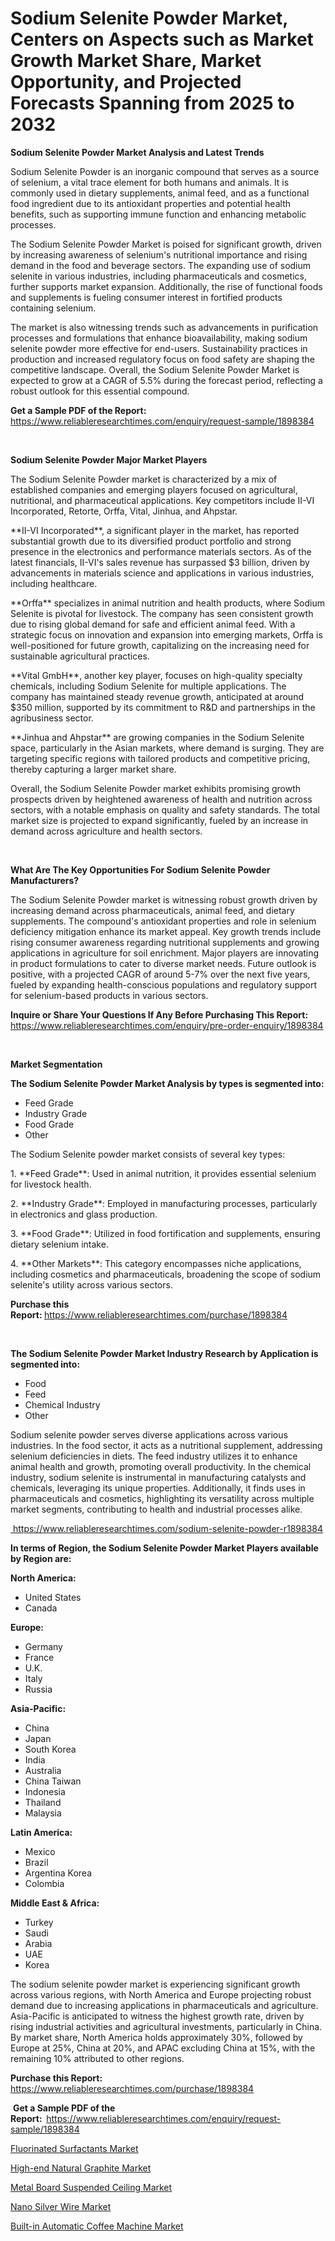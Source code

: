 <p><h1>Sodium Selenite Powder Market, Centers on Aspects such as Market Growth Market Share, Market Opportunity, and Projected Forecasts Spanning from 2025 to 2032</h1></p><p><strong>Sodium Selenite Powder Market Analysis and Latest Trends</strong></p>
<p><p>Sodium Selenite Powder is an inorganic compound that serves as a source of selenium, a vital trace element for both humans and animals. It is commonly used in dietary supplements, animal feed, and as a functional food ingredient due to its antioxidant properties and potential health benefits, such as supporting immune function and enhancing metabolic processes.</p><p>The Sodium Selenite Powder Market is poised for significant growth, driven by increasing awareness of selenium's nutritional importance and rising demand in the food and beverage sectors. The expanding use of sodium selenite in various industries, including pharmaceuticals and cosmetics, further supports market expansion. Additionally, the rise of functional foods and supplements is fueling consumer interest in fortified products containing selenium.</p><p>The market is also witnessing trends such as advancements in purification processes and formulations that enhance bioavailability, making sodium selenite powder more effective for end-users. Sustainability practices in production and increased regulatory focus on food safety are shaping the competitive landscape. Overall, the Sodium Selenite Powder Market is expected to grow at a CAGR of 5.5% during the forecast period, reflecting a robust outlook for this essential compound.</p></p>
<p><strong>Get a Sample PDF of the Report:&nbsp;</strong> <a href="https://www.reliableresearchtimes.com/enquiry/request-sample/1898384?utm_campaign=2035&utm_medium=2&utm_source=Github&utm_content=ia&utm_term=31012025&utm_id=sodium-selenite-powder">https://www.reliableresearchtimes.com/enquiry/request-sample/1898384</a></p>
<p>&nbsp;</p>
<p><strong>Sodium Selenite Powder Major Market Players</strong></p>
<p><p>The Sodium Selenite Powder market is characterized by a mix of established companies and emerging players focused on agricultural, nutritional, and pharmaceutical applications. Key competitors include II-VI Incorporated, Retorte, Orffa, Vital, Jinhua, and Ahpstar.</p><p>**II-VI Incorporated**, a significant player in the market, has reported substantial growth due to its diversified product portfolio and strong presence in the electronics and performance materials sectors. As of the latest financials, II-VI's sales revenue has surpassed $3 billion, driven by advancements in materials science and applications in various industries, including healthcare.</p><p>**Orffa** specializes in animal nutrition and health products, where Sodium Selenite is pivotal for livestock. The company has seen consistent growth due to rising global demand for safe and efficient animal feed. With a strategic focus on innovation and expansion into emerging markets, Orffa is well-positioned for future growth, capitalizing on the increasing need for sustainable agricultural practices.</p><p>**Vital GmbH**, another key player, focuses on high-quality specialty chemicals, including Sodium Selenite for multiple applications. The company has maintained steady revenue growth, anticipated at around $350 million, supported by its commitment to R&D and partnerships in the agribusiness sector.</p><p>**Jinhua and Ahpstar** are growing companies in the Sodium Selenite space, particularly in the Asian markets, where demand is surging. They are targeting specific regions with tailored products and competitive pricing, thereby capturing a larger market share.</p><p>Overall, the Sodium Selenite Powder market exhibits promising growth prospects driven by heightened awareness of health and nutrition across sectors, with a notable emphasis on quality and safety standards. The total market size is projected to expand significantly, fueled by an increase in demand across agriculture and health sectors.</p></p>
<p>&nbsp;</p>
<p><strong>What Are The Key Opportunities For Sodium Selenite Powder Manufacturers?</strong></p>
<p><p>The Sodium Selenite Powder market is witnessing robust growth driven by increasing demand across pharmaceuticals, animal feed, and dietary supplements. The compound's antioxidant properties and role in selenium deficiency mitigation enhance its market appeal. Key growth trends include rising consumer awareness regarding nutritional supplements and growing applications in agriculture for soil enrichment. Major players are innovating in product formulations to cater to diverse market needs. Future outlook is positive, with a projected CAGR of around 5-7% over the next five years, fueled by expanding health-conscious populations and regulatory support for selenium-based products in various sectors.</p></p>
<p><strong>Inquire or Share Your Questions If Any Before Purchasing This Report:</strong> <a href="https://www.reliableresearchtimes.com/enquiry/pre-order-enquiry/1898384?utm_campaign=2035&utm_medium=2&utm_source=Github&utm_content=ia&utm_term=31012025&utm_id=sodium-selenite-powder">https://www.reliableresearchtimes.com/enquiry/pre-order-enquiry/1898384</a></p>
<p>&nbsp;</p>
<p><strong>Market Segmentation</strong></p>
<p><strong>The Sodium Selenite Powder Market Analysis by types is segmented into:</strong></p>
<p><ul><li>Feed Grade</li><li>Industry Grade</li><li>Food Grade</li><li>Other</li></ul></p>
<p><p>The Sodium Selenite powder market consists of several key types: </p><p>1. **Feed Grade**: Used in animal nutrition, it provides essential selenium for livestock health.</p><p>2. **Industry Grade**: Employed in manufacturing processes, particularly in electronics and glass production.</p><p>3. **Food Grade**: Utilized in food fortification and supplements, ensuring dietary selenium intake.</p><p>4. **Other Markets**: This category encompasses niche applications, including cosmetics and pharmaceuticals, broadening the scope of sodium selenite's utility across various sectors.</p></p>
<p><strong>Purchase this Report:&nbsp;</strong><a href="https://www.reliableresearchtimes.com/purchase/1898384?utm_campaign=2035&utm_medium=2&utm_source=Github&utm_content=ia&utm_term=31012025&utm_id=sodium-selenite-powder">https://www.reliableresearchtimes.com/purchase/1898384</a></p>
<p>&nbsp;</p>
<p><strong>The Sodium Selenite Powder Market Industry Research by Application is segmented into:</strong></p>
<p><ul><li>Food</li><li>Feed</li><li>Chemical Industry</li><li>Other</li></ul></p>
<p><p>Sodium selenite powder serves diverse applications across various industries. In the food sector, it acts as a nutritional supplement, addressing selenium deficiencies in diets. The feed industry utilizes it to enhance animal health and growth, promoting overall productivity. In the chemical industry, sodium selenite is instrumental in manufacturing catalysts and chemicals, leveraging its unique properties. Additionally, it finds uses in pharmaceuticals and cosmetics, highlighting its versatility across multiple market segments, contributing to health and industrial processes alike.</p></p>
<p><a href="https://www.reliableresearchtimes.com/sodium-selenite-powder-r1898384?utm_campaign=2035&utm_medium=2&utm_source=Github&utm_content=ia&utm_term=31012025&utm_id=sodium-selenite-powder">&nbsp;https://www.reliableresearchtimes.com/sodium-selenite-powder-r1898384</a></p>
<p><strong>In terms of Region, the Sodium Selenite Powder Market Players available by Region are:</strong></p>
<p>
    <p> <strong> North America: </strong>
        <ul>
            <li>United States</li>
            <li>Canada</li>
        </ul>
        </p> 
    <p> <strong> Europe: </strong>
        <ul>
            <li>Germany</li>
            <li>France</li>
            <li>U.K.</li>
            <li>Italy</li>
            <li>Russia</li>
        </ul>
        </p> 
    <p> <strong> Asia-Pacific: </strong>
        <ul>
            <li>China</li>
            <li>Japan</li>
            <li>South Korea</li>
            <li>India</li>
            <li>Australia</li>
            <li>China Taiwan</li>
            <li>Indonesia</li>
            <li>Thailand</li>
            <li>Malaysia</li>
        </ul>
        </p> 
    <p> <strong> Latin America: </strong>
        <ul>
            <li>Mexico</li>
            <li>Brazil</li>
            <li>Argentina Korea</li>
            <li>Colombia</li>
        </ul>
        </p> 
    <p> <strong> Middle East & Africa: </strong>
        <ul>
            <li>Turkey</li>
            <li>Saudi</li>
            <li>Arabia</li>
            <li>UAE</li>
            <li>Korea</li>
        </ul>
    </p>
    </p>
<p><p>The sodium selenite powder market is experiencing significant growth across various regions, with North America and Europe projecting robust demand due to increasing applications in pharmaceuticals and agriculture. Asia-Pacific is anticipated to witness the highest growth rate, driven by rising industrial activities and agricultural investments, particularly in China. By market share, North America holds approximately 30%, followed by Europe at 25%, China at 20%, and APAC excluding China at 15%, with the remaining 10% attributed to other regions.</p></p>
<p><strong>Purchase this Report: </strong><a href="https://www.reliableresearchtimes.com/purchase/1898384?utm_campaign=2035&utm_medium=2&utm_source=Github&utm_content=ia&utm_term=31012025&utm_id=sodium-selenite-powder">https://www.reliableresearchtimes.com/purchase/1898384</a></p>
<p>&nbsp;<strong>Get a Sample PDF of the Report:&nbsp;&nbsp;</strong><a href="https://www.reliableresearchtimes.com/enquiry/request-sample/1898384?utm_campaign=2035&utm_medium=2&utm_source=Github&utm_content=ia&utm_term=31012025&utm_id=sodium-selenite-powder">https://www.reliableresearchtimes.com/enquiry/request-sample/1898384</a></p>
<p><strong></strong></p>
<p><p><a href="https://github.com/GenaGaines34/Market-Research-Report-List-1/blob/main/fluorinated-surfactants-market.md?utm_campaign=2035&utm_medium=2&utm_source=Github&utm_content=ia&utm_term=31012025&utm_id=sodium-selenite-powder">Fluorinated Surfactants Market</a></p><p><a href="https://www.linkedin.com/pulse/comprehensive-report-high-end-natural-graphite-market-types-6vqxf?utm_campaign=2035&utm_medium=2&utm_source=Github&utm_content=ia&utm_term=31012025&utm_id=sodium-selenite-powder">High-end Natural Graphite Market</a></p><p><a href="https://www.linkedin.com/pulse/competitive-landscape-metal-board-suspended-ceiling-market-strong-ng1yf?utm_campaign=2035&utm_medium=2&utm_source=Github&utm_content=ia&utm_term=31012025&utm_id=sodium-selenite-powder">Metal Board Suspended Ceiling Market</a></p><p><a href="https://www.linkedin.com/pulse/revolutionizing-success-in-depth-review-theglobal-nano-xqehe?utm_campaign=2035&utm_medium=2&utm_source=Github&utm_content=ia&utm_term=31012025&utm_id=sodium-selenite-powder">Nano Silver Wire Market</a></p><p><a href="https://www.linkedin.com/pulse/built-in-automatic-coffee-machinemarkets-47-cagr-analysis-lcl5f?utm_campaign=2035&utm_medium=2&utm_source=Github&utm_content=ia&utm_term=31012025&utm_id=sodium-selenite-powder">Built-in Automatic Coffee Machine Market</a></p></p>